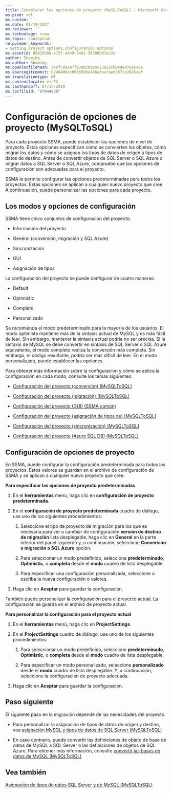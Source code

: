 ```yaml
---
title: Establecer las opciones de proyecto (MySQLToSQL) | Microsoft Docs
ms.prod: sql
ms.custom: ''
ms.date: 01/19/2017
ms.reviewer: ''
ms.technology: ssma
ms.topic: conceptual
helpviewer_keywords:
- Setting project options,configuration options
ms.assetid: 08820d88-e157-4d49-9401-38580dd7ec2d
author: Shamikg
ms.author: Shamikg
ms.openlocfilehash: 346fcd2ea7f83abcb9a5c23a22cb0eded76acc0e
ms.sourcegitcommit: b2464064c0566590e486a3aafae6d67ce2645cef
ms.translationtype: MT
ms.contentlocale: es-ES
ms.lasthandoff: 07/15/2019
ms.locfileid: "67944688"
---
```

# <a name="setting-project-options-mysqltosql"></a>Configuración de opciones de proyecto (MySQLToSQL)
Para cada proyecto SSMA, puede establecer las opciones de nivel de proyecto. Estas opciones especifican cómo se convierten los objetos, cómo migrar los datos y cómo se asignan los tipos de datos de origen a tipos de datos de destino.  Antes de convertir objetos de SQL Server o SQL Azure o migrar datos a SQL Server o SQL Azure, compruebe que las opciones de configuración son adecuadas para el proyecto.  
  
SSMA le permite configurar las opciones predeterminadas para todos los proyectos. Estas opciones se aplican a cualquier nuevo proyecto que cree. A continuación, puede personalizar las opciones para cada proyecto.  
  
## <a name="configuration-options-and-modes"></a>Los modos y opciones de configuración  
SSMA tiene cinco conjuntos de configuración del proyecto:  
  
-   Información del proyecto  
  
-   General (conversión, migración y SQL Azure)  
  
-   Sincronización  
  
-   GUI  
  
-   Asignación de tipos  
  
La configuración del proyecto se puede configurar de cuatro maneras:  
  
-   Default  
  
-   Optimistic  
  
-   Completo  
  
-   Personalizado  
  
Se recomienda el modo predeterminado para la mayoría de los usuarios. El modo optimista mantiene más de la sintaxis actual de MySQL y es más fácil de leer. Sin embargo, mantener la sintaxis actual podría no ser precisa. Si la sintaxis de MySQL se debe convertir en sintaxis de SQL Server o SQL Azure equivalente, el modo completo realiza la conversión más completa. Sin embargo, el código resultante, podría ser más difícil de leer. En el modo personalizado, puede establecer las opciones.  
  
Para obtener más información sobre la configuración y cómo se aplica la configuración en cada modo, consulte los temas siguientes:  
  
-   [Configuración del proyecto &#40;conversión&#41; &#40;MySQLToSQL&#41;](../../ssma/mysql/project-settings-conversion-mysqltosql.md)  
  
-   [Configuración del proyecto &#40;migración&#41; &#40;MySQLToSQL&#41;](../../ssma/mysql/project-settings-migration-mysqltosql.md)  
  
-   [Configuración del proyecto (GUI) (SSMA común)](https://msdn.microsoft.com/cf06baf1-8714-48a3-95dc-781f6ca53693)  
  
-   [Configuración del proyecto &#40;asignación de tipos de&#41; &#40;MySQLToSQL&#41;](../../ssma/mysql/project-settings-type-mapping-mysqltosql.md)  
  
-   [Configuración del proyecto &#40;sincronización&#41; &#40;MySQLToSQL&#41;](../../ssma/mysql/project-settings-synchronization-mysqltosql.md)  
  
-   [Configuración del proyecto &#40;Azure SQL DB&#41; &#40;MySQLToSQL&#41;](../../ssma/mysql/project-settings-azure-sql-db-mysqltosql.md)  
  
## <a name="setting-project-options"></a>Configuración de opciones de proyecto  
En SSMA, puede configurar la configuración predeterminada para todos los proyectos. Estos valores se guardan en el archivo de configuración de SSMA y se aplican a cualquier nuevo proyecto que cree.  
  
**Para especificar las opciones de proyecto predeterminadas**  
  
1.  En el **herramientas** menú, haga clic en **configuración de proyecto predeterminada**.  
  
2.  En el **configuración de proyecto predeterminada** cuadro de diálogo, use uno de los siguientes procedimientos:  
  
    1.  Seleccione el tipo de proyecto de migración para los que es necesaria para ver o cambiar de configuración **versión de destino de migración** lista desplegable, haga clic en **General** en la parte inferior del panel izquierdo y, a continuación, seleccione **Conversión o migración o SQL Azure** opción.  
  
    2.  Para seleccionar un modo predefinido, seleccione **predeterminado**, **Optimistic**, o **completa** desde el **modo** cuadro de lista desplegable.  
  
    3.  Para especificar una configuración personalizada, seleccione o escriba la nueva configuración o valores.  
  
3.  Haga clic en **Aceptar** para guardar la configuración.  
  
También puede personalizar la configuración para el proyecto actual. La configuración se guarda en el archivo de proyecto actual.  
  
**Para personalizar la configuración para el proyecto actual**  
  
1.  En el **herramientas** menú, haga clic en **ProjectSettings**.  
  
2.  En el **ProjectSettings** cuadro de diálogo, use uno de los siguientes procedimientos:  
  
    1.  Para seleccionar un modo predefinido, seleccione **predeterminado**, **Optimistic**, o **completa** desde el **modo** cuadro de lista desplegable.  
  
    2.  Para especificar un modo personalizado, seleccione **personalizado** desde el **modo** cuadro de lista desplegable. Y, a continuación, seleccione la configuración de proyecto adecuada.  
  
3.  Haga clic en **Aceptar** para guardar la configuración.  
  
## <a name="next-step"></a>Paso siguiente  
El siguiente paso en la migración depende de las necesidades del proyecto:  
  
-   Para personalizar la asignación de tipos de datos de origen y destino, vea [asignación MySQL y tipos de datos de SQL Server &#40;MySQLToSQL&#41;](../../ssma/mysql/mapping-mysql-and-sql-server-data-types-mysqltosql.md)  
  
-   En caso contrario, puede convertir las definiciones de objeto de base de datos de MySQL a SQL Server o las definiciones de objetos de SQL Azure. Para obtener más información, consulte [convertir las bases de datos de MySQL &#40;MySQLToSQL&#41;](../../ssma/mysql/converting-mysql-databases-mysqltosql.md)  
  
## <a name="see-also"></a>Vea también  
[Asignación de tipos de datos SQL Server y de MySQL &#40;MySQLToSQL&#41;](../../ssma/mysql/mapping-mysql-and-sql-server-data-types-mysqltosql.md)  
  
